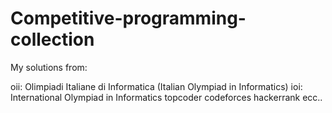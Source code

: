 # Competitive-programming-collection
My solutions from:

oii: Olimpiadi Italiane di Informatica (Italian Olympiad in Informatics)
ioi: International Olympiad in Informatics
topcoder
codeforces
hackerrank
ecc..
